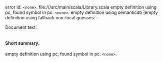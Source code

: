error id: `<none>`.
file://<WORKSPACE>/src/main/scala/Library.scala
empty definition using pc, found symbol in pc: `<none>`.
empty definition using semanticdb
|empty definition using fallback
non-local guesses:
	 -

Document text:

```scala

```

#### Short summary: 

empty definition using pc, found symbol in pc: `<none>`.